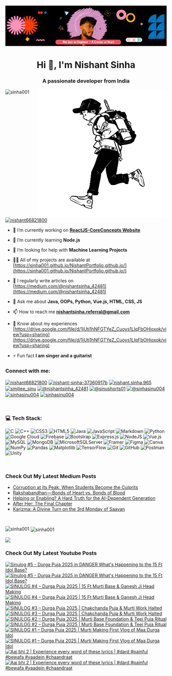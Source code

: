 [![MasterHead](head.png)](https://www.linkedin.com/in/nishant-sinha-37360917b/)


<h1 align="center">Hi 👋, I'm Nishant Sinha</h1>
<h3 align="center">A passionate developer from India</h3>

<img align="right" alt = "Coding" width = "400" src = "runner.gif">

<p align="left"> <img src="https://komarev.com/ghpvc/?username=sinha001&label=Profile%20views&color=0e75b6&style=flat" alt="sinha001" /> </p>


<p align="left"> <a href="https://twitter.com/nishant66821800" target="blank"><img src="https://img.shields.io/twitter/follow/nishant66821800?logo=twitter&style=for-the-badge" alt="nishant66821800" /></a> </p>

- 🔭 I’m currently working on **[ReactJS-CoreConcepts Website](https://github.com/sinha001/ReactJS-CoreConcepts)**

- 🌱 I’m currently learning **Node.js**

- 🤝 I’m looking for help with **Machine Learning Projects**

- 👨‍💻 All of my projects are available at [https://sinha001.github.io/NishantPortfolio.github.io/](https://sinha001.github.io/NishantPortfolio.github.io/)

- 📝 I regularly write articles on [https://medium.com/@nishantsinha_42481](https://medium.com/@nishantsinha_42481)

- 💬 Ask me about **Java, OOPs, Python, Vue.js, HTML, CSS, JS**

- 📫 How to reach me **nishantsinha.referral@gmail.com**

- 📄 Know about my experiences [https://drive.google.com/file/d/1jUti1hNFGTYeZ_Cuoys1LlqFbOHioxok/view?usp=sharing](https://drive.google.com/file/d/1jUti1hNFGTYeZ_Cuoys1LlqFbOHioxok/view?usp=sharing)

- ⚡ Fun fact **I am singer and a guitarist**



<h3 align="left">Connect with me:</h3>
<p align="left">
<a href="https://twitter.com/nishant66821800" target="blank"><img align="center" src="https://raw.githubusercontent.com/rahuldkjain/github-profile-readme-generator/master/src/images/icons/Social/twitter.svg" alt="nishant66821800" height="30" width="40" /></a>
<a href="https://linkedin.com/in/nishant-sinha-37360917b" target="blank"><img align="center" src="https://raw.githubusercontent.com/rahuldkjain/github-profile-readme-generator/master/src/images/icons/Social/linked-in-alt.svg" alt="nishant-sinha-37360917b" height="30" width="40" /></a>
<a href="https://fb.com/nishant.sinha.965" target="blank"><img align="center" src="https://raw.githubusercontent.com/rahuldkjain/github-profile-readme-generator/master/src/images/icons/Social/facebook.svg" alt="nishant.sinha.965" height="30" width="40" /></a>
<a href="https://instagram.com/smiliee_sinu" target="blank"><img align="center" src="https://raw.githubusercontent.com/rahuldkjain/github-profile-readme-generator/master/src/images/icons/Social/instagram.svg" alt="smiliee_sinu" height="30" width="40" /></a>
<a href="https://medium.com/@nishantsinha_42481" target="blank"><img align="center" src="https://raw.githubusercontent.com/rahuldkjain/github-profile-readme-generator/master/src/images/icons/Social/medium.svg" alt="@nishantsinha_42481" height="30" width="40" /></a>
<a href="https://www.youtube.com/@sinushorts01" target="blank"><img align="center" src="https://raw.githubusercontent.com/rahuldkjain/github-profile-readme-generator/master/src/images/icons/Social/youtube.svg" alt="@sinushorts01" height="30" width="40" /></a>
<a href="https://www.hackerrank.com/@sinhasinu004" target="blank"><img align="center" src="https://raw.githubusercontent.com/rahuldkjain/github-profile-readme-generator/master/src/images/icons/Social/hackerrank.svg" alt="@sinhasinu004" height="30" width="40" /></a>
<a href="https://www.leetcode.com/sinhasinu004" target="blank"><img align="center" src="https://raw.githubusercontent.com/rahuldkjain/github-profile-readme-generator/master/src/images/icons/Social/leet-code.svg" alt="sinhasinu004" height="30" width="40" /></a>
<a href="https://auth.geeksforgeeks.org/user/sinhasinu004" target="blank"><img align="center" src="https://raw.githubusercontent.com/rahuldkjain/github-profile-readme-generator/master/src/images/icons/Social/geeks-for-geeks.svg" alt="sinhasinu004" height="30" width="40" /></a>
</p>
<br/>

### 💻 Tech Stack:
![C](https://img.shields.io/badge/c-%2300599C.svg?style=for-the-badge&logo=c&logoColor=white) ![C++](https://img.shields.io/badge/c++-%2300599C.svg?style=for-the-badge&logo=c%2B%2B&logoColor=white) ![CSS3](https://img.shields.io/badge/css3-%231572B6.svg?style=for-the-badge&logo=css3&logoColor=white) ![HTML5](https://img.shields.io/badge/html5-%23E34F26.svg?style=for-the-badge&logo=html5&logoColor=white) ![Java](https://img.shields.io/badge/java-%23ED8B00.svg?style=for-the-badge&logo=openjdk&logoColor=white) ![JavaScript](https://img.shields.io/badge/javascript-%23323330.svg?style=for-the-badge&logo=javascript&logoColor=%23F7DF1E) ![Markdown](https://img.shields.io/badge/markdown-%23000000.svg?style=for-the-badge&logo=markdown&logoColor=white) ![Python](https://img.shields.io/badge/python-3670A0?style=for-the-badge&logo=python&logoColor=ffdd54) ![Google Cloud](https://img.shields.io/badge/GoogleCloud-%234285F4.svg?style=for-the-badge&logo=google-cloud&logoColor=white) ![Firebase](https://img.shields.io/badge/firebase-%23039BE5.svg?style=for-the-badge&logo=firebase) ![Bootstrap](https://img.shields.io/badge/bootstrap-%238511FA.svg?style=for-the-badge&logo=bootstrap&logoColor=white) ![Express.js](https://img.shields.io/badge/express.js-%23404d59.svg?style=for-the-badge&logo=express&logoColor=%2361DAFB) ![NodeJS](https://img.shields.io/badge/node.js-6DA55F?style=for-the-badge&logo=node.js&logoColor=white) ![Vue.js](https://img.shields.io/badge/vue.js-%2335495e.svg?style=for-the-badge&logo=vuedotjs&logoColor=%234FC08D) ![MySQL](https://img.shields.io/badge/mysql-4479A1.svg?style=for-the-badge&logo=mysql&logoColor=white) ![MongoDB](https://img.shields.io/badge/MongoDB-%234ea94b.svg?style=for-the-badge&logo=mongodb&logoColor=white) ![MicrosoftSQLServer](https://img.shields.io/badge/Microsoft%20SQL%20Server-CC2927?style=for-the-badge&logo=microsoft%20sql%20server&logoColor=white) ![Framer](https://img.shields.io/badge/Framer-black?style=for-the-badge&logo=framer&logoColor=blue) ![Figma](https://img.shields.io/badge/figma-%23F24E1E.svg?style=for-the-badge&logo=figma&logoColor=white) ![Canva](https://img.shields.io/badge/Canva-%2300C4CC.svg?style=for-the-badge&logo=Canva&logoColor=white) ![NumPy](https://img.shields.io/badge/numpy-%23013243.svg?style=for-the-badge&logo=numpy&logoColor=white) ![Pandas](https://img.shields.io/badge/pandas-%23150458.svg?style=for-the-badge&logo=pandas&logoColor=white) ![Matplotlib](https://img.shields.io/badge/Matplotlib-%23ffffff.svg?style=for-the-badge&logo=Matplotlib&logoColor=black) ![TensorFlow](https://img.shields.io/badge/TensorFlow-%23FF6F00.svg?style=for-the-badge&logo=TensorFlow&logoColor=white) ![Git](https://img.shields.io/badge/git-%23F05033.svg?style=for-the-badge&logo=git&logoColor=white) ![GitHub](https://img.shields.io/badge/github-%23121011.svg?style=for-the-badge&logo=github&logoColor=white) ![Postman](https://img.shields.io/badge/Postman-FF6C37?style=for-the-badge&logo=postman&logoColor=white) ![Unity](https://img.shields.io/badge/unity-%23000000.svg?style=for-the-badge&logo=unity&logoColor=white)

<br/>

### Check Out My Latest Medium Posts

<!-- BLOG-POST-LIST:START -->
- [Corruption at Its Peak: When Students Become the Culprits](https://medium.com/@nishantsinha_42481/corruption-at-its-peak-when-students-become-the-culprits-185e1fea5d64?source=rss-2def36d1d9b5------2)
- [Rakshabandhan — Bonds of Heart vs. Bonds of Blood](https://medium.com/@nishantsinha_42481/rakshabandhan-bonds-of-heart-vs-bonds-of-blood-99947585358e?source=rss-2def36d1d9b5------2)
- [Helping or Enabling? A Hard Truth for the AI-Dependent Generation](https://medium.com/@nishantsinha_42481/helping-or-enabling-a-hard-truth-for-the-ai-dependent-generation-8185ead2a966?source=rss-2def36d1d9b5------2)
- [After Her: The Final Chapter](https://medium.com/@nishantsinha_42481/after-her-the-final-chapter-2c8705a10f1a?source=rss-2def36d1d9b5------2)
- [Karizma: A Divine Turn on the 3rd Monday of Saavan](https://medium.com/@nishantsinha_42481/karizma-a-divine-turn-on-the-3rd-monday-of-saavan-11395cff7bae?source=rss-2def36d1d9b5------2)
<!-- BLOG-POST-LIST:END -->

<br/>

<p><img align="left" src="https://github-readme-stats.vercel.app/api/top-langs?username=sinha001&show_icons=true&theme=dark&locale=en&layout=compact" alt="sinha001" /></p>

<p>&nbsp;<img align="center" src="https://github-readme-stats.vercel.app/api?username=sinha001&show_icons=true&theme=dracula&locale=en" alt="sinha001" /></p>

<p><img align="center" src="https://github-readme-streak-stats.herokuapp.com/?user=sinha001&theme=dark&hide_border=false" /></p>

### Check Out My Latest Youtube Posts

<!-- BEGIN YOUTUBE-CARDS -->
[![Sinulog #5 - Durga Puja 2025 in DANGER What's Happening to the 15 Ft Idol Base?](https://ytcards.demolab.com/?id=qBZnVEYSE3w&title=Sinulog+%235+-+Durga+Puja+2025+in+DANGER+What%27s+Happening+to+the+15+Ft+Idol+Base%3F&lang=en&timestamp=1756539006&background_color=%230d1117&title_color=%23ffffff&stats_color=%23dedede&max_title_lines=2&width=250&border_radius=5&duration=464 "Sinulog #5 - Durga Puja 2025 in DANGER What's Happening to the 15 Ft Idol Base?")](https://www.youtube.com/watch?v=qBZnVEYSE3w#gh-dark-mode-only)[![Sinulog #5 - Durga Puja 2025 in DANGER What's Happening to the 15 Ft Idol Base?](https://ytcards.demolab.com/?id=qBZnVEYSE3w&title=Sinulog+%235+-+Durga+Puja+2025+in+DANGER+What%27s+Happening+to+the+15+Ft+Idol+Base%3F&lang=en&timestamp=1756539006&background_color=%23ffffff&title_color=%2324292f&stats_color=%2357606a&max_title_lines=2&width=250&border_radius=5&duration=464 "Sinulog #5 - Durga Puja 2025 in DANGER What's Happening to the 15 Ft Idol Base?")](https://www.youtube.com/watch?v=qBZnVEYSE3w#gh-light-mode-only)
[![SINULOG #4 – Durga Puja 2025 | 15 Ft Murti Base & Ganesh Ji Head Making](https://ytcards.demolab.com/?id=HOPbrx3gWww&title=SINULOG+%234+%E2%80%93+Durga+Puja+2025+%7C+15+Ft+Murti+Base+%26+Ganesh+Ji+Head+Making&lang=en&timestamp=1756405806&background_color=%230d1117&title_color=%23ffffff&stats_color=%23dedede&max_title_lines=2&width=250&border_radius=5&duration=1347 "SINULOG #4 – Durga Puja 2025 | 15 Ft Murti Base & Ganesh Ji Head Making")](https://www.youtube.com/watch?v=HOPbrx3gWww#gh-dark-mode-only)[![SINULOG #4 – Durga Puja 2025 | 15 Ft Murti Base & Ganesh Ji Head Making](https://ytcards.demolab.com/?id=HOPbrx3gWww&title=SINULOG+%234+%E2%80%93+Durga+Puja+2025+%7C+15+Ft+Murti+Base+%26+Ganesh+Ji+Head+Making&lang=en&timestamp=1756405806&background_color=%23ffffff&title_color=%2324292f&stats_color=%2357606a&max_title_lines=2&width=250&border_radius=5&duration=1347 "SINULOG #4 – Durga Puja 2025 | 15 Ft Murti Base & Ganesh Ji Head Making")](https://www.youtube.com/watch?v=HOPbrx3gWww#gh-light-mode-only)
[![SINULOG #3 – Durga Puja 2025 | Chakchanda Puja & Murti Work Halted](https://ytcards.demolab.com/?id=coU4sCtU1c4&title=SINULOG+%233+%E2%80%93+Durga+Puja+2025+%7C+Chakchanda+Puja+%26+Murti+Work+Halted&lang=en&timestamp=1756319406&background_color=%230d1117&title_color=%23ffffff&stats_color=%23dedede&max_title_lines=2&width=250&border_radius=5&duration=679 "SINULOG #3 – Durga Puja 2025 | Chakchanda Puja & Murti Work Halted")](https://www.youtube.com/watch?v=coU4sCtU1c4#gh-dark-mode-only)[![SINULOG #3 – Durga Puja 2025 | Chakchanda Puja & Murti Work Halted](https://ytcards.demolab.com/?id=coU4sCtU1c4&title=SINULOG+%233+%E2%80%93+Durga+Puja+2025+%7C+Chakchanda+Puja+%26+Murti+Work+Halted&lang=en&timestamp=1756319406&background_color=%23ffffff&title_color=%2324292f&stats_color=%2357606a&max_title_lines=2&width=250&border_radius=5&duration=679 "SINULOG #3 – Durga Puja 2025 | Chakchanda Puja & Murti Work Halted")](https://www.youtube.com/watch?v=coU4sCtU1c4#gh-light-mode-only)
[![SINULOG #2 – Durga Puja 2025 | Murti Base Foundation & Teej Puja Ritual](https://ytcards.demolab.com/?id=D3xdz8kTPLM&title=SINULOG+%232+%E2%80%93+Durga+Puja+2025+%7C+Murti+Base+Foundation+%26+Teej+Puja+Ritual&lang=en&timestamp=1756233006&background_color=%230d1117&title_color=%23ffffff&stats_color=%23dedede&max_title_lines=2&width=250&border_radius=5&duration=1044 "SINULOG #2 – Durga Puja 2025 | Murti Base Foundation & Teej Puja Ritual")](https://www.youtube.com/watch?v=D3xdz8kTPLM#gh-dark-mode-only)[![SINULOG #2 – Durga Puja 2025 | Murti Base Foundation & Teej Puja Ritual](https://ytcards.demolab.com/?id=D3xdz8kTPLM&title=SINULOG+%232+%E2%80%93+Durga+Puja+2025+%7C+Murti+Base+Foundation+%26+Teej+Puja+Ritual&lang=en&timestamp=1756233006&background_color=%23ffffff&title_color=%2324292f&stats_color=%2357606a&max_title_lines=2&width=250&border_radius=5&duration=1044 "SINULOG #2 – Durga Puja 2025 | Murti Base Foundation & Teej Puja Ritual")](https://www.youtube.com/watch?v=D3xdz8kTPLM#gh-light-mode-only)
[![SINULOG #1 – Durga Puja 2025 | Murti Making First Vlog of Maa Durga Idol](https://ytcards.demolab.com/?id=I6vXO7FXnAk&title=SINULOG+%231+%E2%80%93+Durga+Puja+2025+%7C+Murti+Making+First+Vlog+of+Maa+Durga+Idol&lang=en&timestamp=1756146606&background_color=%230d1117&title_color=%23ffffff&stats_color=%23dedede&max_title_lines=2&width=250&border_radius=5&duration=955 "SINULOG #1 – Durga Puja 2025 | Murti Making First Vlog of Maa Durga Idol")](https://www.youtube.com/watch?v=I6vXO7FXnAk#gh-dark-mode-only)[![SINULOG #1 – Durga Puja 2025 | Murti Making First Vlog of Maa Durga Idol](https://ytcards.demolab.com/?id=I6vXO7FXnAk&title=SINULOG+%231+%E2%80%93+Durga+Puja+2025+%7C+Murti+Making+First+Vlog+of+Maa+Durga+Idol&lang=en&timestamp=1756146606&background_color=%23ffffff&title_color=%2324292f&stats_color=%2357606a&max_title_lines=2&width=250&border_radius=5&duration=955 "SINULOG #1 – Durga Puja 2025 | Murti Making First Vlog of Maa Durga Idol")](https://www.youtube.com/watch?v=I6vXO7FXnAk#gh-light-mode-only)
[![Aaj bhi 2 | Experience every word of these lyrics | #dard #painful #bewafa #yaadein #chaandraat](https://ytcards.demolab.com/?id=a60R98VZr8M&title=Aaj+bhi+2+%7C+Experience+every+word+of+these+lyrics+%7C+%23dard+%23painful+%23bewafa+%23yaadein+%23chaandraat&lang=en&timestamp=1752084331&background_color=%230d1117&title_color=%23ffffff&stats_color=%23dedede&max_title_lines=2&width=250&border_radius=5&duration=32 "Aaj bhi 2 | Experience every word of these lyrics | #dard #painful #bewafa #yaadein #chaandraat")](https://www.youtube.com/shorts/a60R98VZr8M#gh-dark-mode-only)[![Aaj bhi 2 | Experience every word of these lyrics | #dard #painful #bewafa #yaadein #chaandraat](https://ytcards.demolab.com/?id=a60R98VZr8M&title=Aaj+bhi+2+%7C+Experience+every+word+of+these+lyrics+%7C+%23dard+%23painful+%23bewafa+%23yaadein+%23chaandraat&lang=en&timestamp=1752084331&background_color=%23ffffff&title_color=%2324292f&stats_color=%2357606a&max_title_lines=2&width=250&border_radius=5&duration=32 "Aaj bhi 2 | Experience every word of these lyrics | #dard #painful #bewafa #yaadein #chaandraat")](https://www.youtube.com/shorts/a60R98VZr8M#gh-light-mode-only)
<!-- END YOUTUBE-CARDS -->
